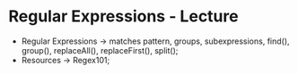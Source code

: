 # Regular Expressions - Lecture

* Regular Expressions -> matches pattern, groups, subexpressions, find(), group(), replaceAll(), replaceFirst(), split();
* Resources -> Regex101;
